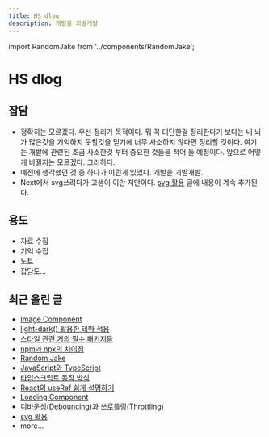```yaml
---
title: HS dlog
description: 개발을 괴발개발
---
```


import RandomJake from '../components/RandomJake';

<RandomJake className="margin-bottom--md" />

# HS dlog

## 잡담

- 정확히는 모르겠다. 우선 정리가 목적이다. 뭐 꼭 대단한걸 정리한다기 보다는 내 뇌가 많은것을 기억하지 못할것을 믿기에 너무 사소하지 않다면 정리할 것이다. 여기는 개발에 관련된 조금 사소한것 부터 중요한 것들을 적어 둘 예정이다. 앞으로 어떻게 바뀔지는 모르겠다. 그러하다.
- 예전에 생각했던 것 중 하나가 이런게 있었다. 개발을 괴발개발.
- Next에서 svg쓰려다가 고생이 이만 저만이다. [svg 활용](/docs/React-Components/svg) 글에 내용이 계속 추가된다.

## 용도

- 자료 수집
- 기억 수집
- 노트
- 잡담도...

## 최근 올린 글

<div class="ul-grid-wrap">

- [Image Component](/docs/React-Components/image)
- [light-dark() 활용한 테마 적용](/blog/light-dark)
- [스타일 관련 거의 필수 패키지들](/blog/style-package)
- [npm과 npx의 차이점](/blog/npm-npx)
- [Random Jake](/docs/React-Components/random-jake)
- [JavaScript와 TypeScript](/blog/javascript-typescript)
- [타입스크립트 동작 방식](/blog/typescript-process)
- [React의 useRef 쉽게 설명하기](/blog/useRef)
- [Loading Component](/docs/React-Components/loading)
- [디바운싱(Debouncing)과 쓰로틀링(Throttling)](/blog/debouncing-throttling)
- [svg 활용](/docs/React-Components/svg)
- more...

</div>
